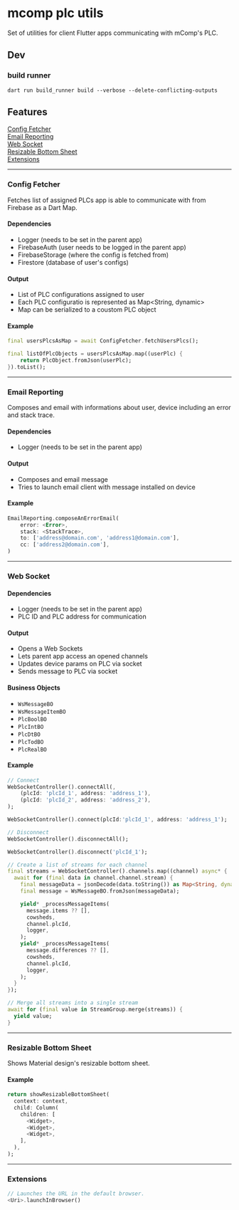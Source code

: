 # mcomp plc utils

Set of utilities for client Flutter apps communicating with mComp's PLC.

## Dev

### build runner

`dart run build_runner build --verbose --delete-conflicting-outputs`

## Features

[Config Fetcher](#config-fetcher)\
[Email Reporting](#email-reporting)\
[Web Socket](#web-socket)\
[Resizable Bottom Sheet](#resizable-bottom-sheet)\
[Extensions](#extensions)

---

### Config Fetcher

Fetches list of assigned PLCs app is able to communicate with from Firebase as a Dart Map.

#### Dependencies

- Logger (needs to be set in the parent app)
- FirebaseAuth (user needs to be logged in the parent app)
- FirebaseStorage (where the config is fetched from)
- Firestore (database of user's configs)

#### Output

- List of PLC configurations assigned to user
- Each PLC configuratio is represented as Map<String, dynamic>
- Map can be serialized to a coustom PLC object

#### Example

```dart
final usersPlcsAsMap = await ConfigFetcher.fetchUsersPlcs();

final listOfPlcObjects = usersPlcsAsMap.map((userPlc) {
    return PlcObject.fromJson(userPlc);
}).toList();
```

---

### Email Reporting

Composes and email with informations about user, device including an error and stack trace.

#### Dependencies

- Logger (needs to be set in the parent app)

#### Output

- Composes and email message
- Tries to launch email client with message installed on device

#### Example

```dart
EmailReporting.composeAnErrorEmail(
    error: <Error>,
    stack: <StackTrace>,
    to: ['address@domain.com', 'address1@domain.com'],
    cc: ['address2@domain.com'],
)
```

---

### Web Socket

#### Dependencies
- Logger (needs to be set in the parent app)
- PLC ID and PLC address for communication

#### Output

- Opens a Web Sockets
- Lets parent app access an opened channels
- Updates device params on PLC via socket
- Sends message to PLC via socket

#### Business Objects

- `WsMessageBO`
- `WsMessageItemBO`
- `PlcBoolBO`
- `PlcIntBO`
- `PlcDtBO`
- `PlcTodBO`
- `PlcRealBO`

#### Example

```dart
// Connect
WebSocketController().connectAll(,
    (plcId: 'plcId_1', address: 'address_1'),
    (plcId: 'plcId_2', address: 'address_2'),
);

WebSocketController().connect(plcId:'plcId_1', address: 'address_1');

// Disconnect
WebSocketController().disconnectAll();

WebSocketController().disconnect('plcId_1');

// Create a list of streams for each channel
final streams = WebSocketController().channels.map((channel) async* {
  await for (final data in channel.channel.stream) {
    final messageData = jsonDecode(data.toString()) as Map<String, dynamic>;
    final message = WsMessageBO.fromJson(messageData);

    yield* _processMessageItems(
      message.items ?? [],
      cowsheds,
      channel.plcId,
      logger,
    );
    yield* _processMessageItems(
      message.differences ?? [],
      cowsheds,
      channel.plcId,
      logger,
    );
  }
});

// Merge all streams into a single stream
await for (final value in StreamGroup.merge(streams)) {
  yield value;
}
```

---

### Resizable Bottom Sheet

Shows Material design's resizable bottom sheet.

#### Example

```dart
return showResizableBottomSheet(
  context: context,
  child: Column(
    children: [
      <Widget>,
      <Widget>,
      <Widget>,
    ],
  ),
);
```

---

### Extensions

```dart
// Launches the URL in the default browser.
<Uri>.launchInBrowser()
```
